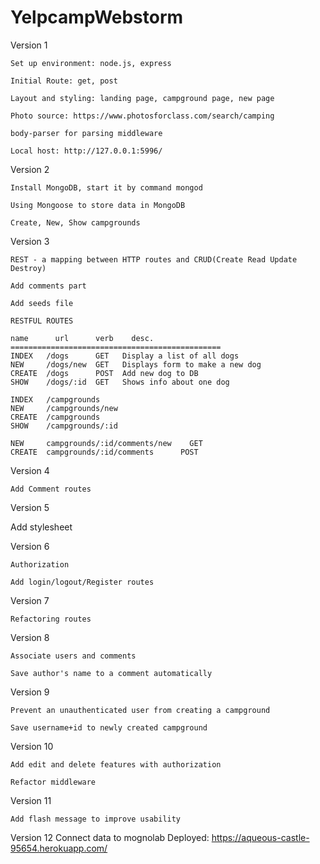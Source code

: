 # YelpcampWebstorm
Version 1

	Set up environment: node.js, express

	Initial Route: get, post

	Layout and styling: landing page, campground page, new page

	Photo source: https://www.photosforclass.com/search/camping

	body-parser for parsing middleware

	Local host: http://127.0.0.1:5996/


Version 2

    Install MongoDB, start it by command mongod

    Using Mongoose to store data in MongoDB

    Create, New, Show campgrounds


Version 3

    REST - a mapping between HTTP routes and CRUD(Create Read Update Destroy)

    Add comments part

    Add seeds file

    RESTFUL ROUTES

    name      url      verb    desc.
    ===============================================
    INDEX   /dogs      GET   Display a list of all dogs
    NEW     /dogs/new  GET   Displays form to make a new dog
    CREATE  /dogs      POST  Add new dog to DB
    SHOW    /dogs/:id  GET   Shows info about one dog

    INDEX   /campgrounds
    NEW     /campgrounds/new
    CREATE  /campgrounds
    SHOW    /campgrounds/:id

    NEW     campgrounds/:id/comments/new    GET
    CREATE  campgrounds/:id/comments      POST

Version 4

    Add Comment routes

Version 5

   Add stylesheet

Version 6

    Authorization

    Add login/logout/Register routes

Version 7

    Refactoring routes

Version 8

    Associate users and comments

    Save author's name to a comment automatically

Version 9

    Prevent an unauthenticated user from creating a campground

    Save username+id to newly created campground

Version 10

    Add edit and delete features with authorization

    Refactor middleware

Version 11

    Add flash message to improve usability

Version 12
    Connect data to mognolab
    Deployed: https://aqueous-castle-95654.herokuapp.com/

















